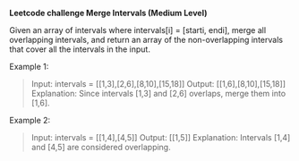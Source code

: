 **Leetcode challenge Merge Intervals (Medium Level)**

Given an array of intervals where intervals[i] = [starti, endi], merge all overlapping intervals, and return an array of the non-overlapping intervals that cover all the intervals in the input.



Example 1:

>Input: intervals = [[1,3],[2,6],[8,10],[15,18]]
Output: [[1,6],[8,10],[15,18]]
Explanation: Since intervals [1,3] and [2,6] overlaps, merge them into [1,6].

Example 2:

>Input: intervals = [[1,4],[4,5]]
Output: [[1,5]]
Explanation: Intervals [1,4] and [4,5] are considered overlapping.

 

